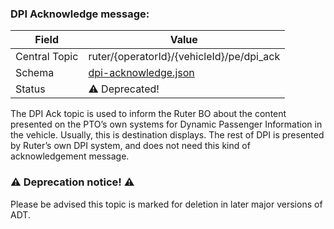### DPI Acknowledge message:
| Field         | Value                                                       |
|---------------|-------------------------------------------------------------|
| Central Topic | ruter/{operatorId}/{vehicleId}/pe/dpi_ack                   |
| Schema        | [ dpi-acknowledge.json ](json-schemas/dpi-acknowledge.json) |
| Status        | ⚠️ Deprecated!                                              |

The DPI Ack topic is used to inform the Ruter BO about the content presented on the PTO’s own systems for Dynamic Passenger Information in the vehicle. Usually, this is destination displays. The rest of DPI is presented by Ruter’s own DPI system, and does not need this kind of acknowledgement message.

### ⚠️ Deprecation notice! ⚠️
Please be advised this topic is marked for deletion in later major versions of ADT. 